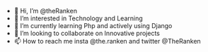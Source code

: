 - 👋 Hi, I’m @theRanken
- 👀 I’m interested in Technology and Learning
- 🌱 I’m currently learning Php and actively using Django
- 💞️ I’m looking to collaborate on Innovative projects
- 📫 How to reach me insta @the.ranken and twitter @TheRanken

<!---
theRanken/theRanken is a ✨ special ✨ repository because its `README.md` (this file) appears on your GitHub profile.
You can click the Preview link to take a look at your changes.
--->
